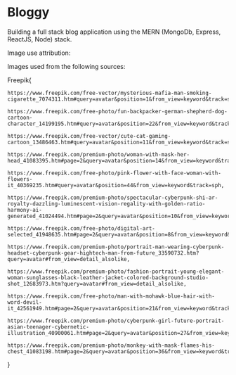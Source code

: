 # Bloggy

Building a full stack blog application using the MERN (MongoDb, Express, ReactJS, Node) stack.

Image use attribution:

Images used from the following sources:

Freepik{

    https://www.freepik.com/free-vector/mysterious-mafia-man-smoking-cigarette_7074311.htm#query=avatar&position=1&from_view=keyword&track=sph#position=1&query=avatar,

    https://www.freepik.com/free-photo/fun-backpacker-german-shepherd-dog-cartoon-character_14199195.htm#query=avatar&position=22&from_view=keyword&track=sph,

    https://www.freepik.com/free-vector/cute-cat-gaming-cartoon_13486463.htm#query=avatar&position=11&from_view=keyword&track=sph,

    https://www.freepik.com/premium-photo/woman-with-mask-her-head_41083395.htm#page=2&query=avatar&position=14&from_view=keyword&track=sph,

    https://www.freepik.com/free-photo/pink-flower-with-face-woman-with-flowers-it_40369235.htm#query=avatar&position=44&from_view=keyword&track=sph,

    https://www.freepik.com/premium-photo/spectacular-cyberpunk-shi-ar-royalty-dazzling-luminescent-vision-regality-with-golden-ratio-harmony-ai-generated_41024494.htm#page=2&query=avatar&position=10&from_view=keyword&track=sph,

    https://www.freepik.com/free-photo/digital-art-selected_41948635.htm#page=2&query=avatar&position=8&from_view=keyword&track=sph,

    https://www.freepik.com/premium-photo/portrait-man-wearing-cyberpunk-headset-cyberpunk-gear-hightech-man-from-future_33590732.htm?query=avatar#from_view=detail_alsolike,

    https://www.freepik.com/premium-photo/fashion-portrait-young-elegant-woman-sunglasses-black-leather-jacket-colored-background-studio-shot_12683973.htm?query=avatar#from_view=detail_alsolike,

    https://www.freepik.com/free-photo/man-with-mohawk-blue-hair-with-word-devil-it_42561949.htm#page=2&query=avatar&position=21&from_view=keyword&track=sph,

    https://www.freepik.com/premium-photo/cyberpunk-girl-future-portrait-asian-teenager-cybernetic-illustration_40900061.htm#page=2&query=avatar&position=27&from_view=keyword&track=sph,

    https://www.freepik.com/premium-photo/monkey-with-mask-flames-his-chest_41083198.htm#page=2&query=avatar&position=36&from_view=keyword&track=sph

}